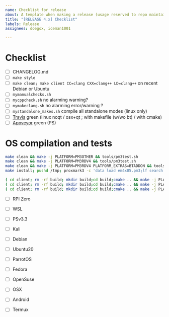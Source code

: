 ```yaml
---
name: Checklist for release
about: A template when making a release (usage reserved to repo maintainers)
title: "[RELEASE 4.x] Checklist"
labels: Release
assignees: doegox, iceman1001

---
```


# Checklist

- [ ] CHANGELOG.md
- [ ] `make style`
- [ ] `make clean; make client CC=clang CXX=clang++ LD=clang++` on recent Debian or Ubuntu
- [ ] `mymanualchecks.sh`
- [ ] `mycppcheck.sh` no alarming warning?
- [ ] `mymakeclang.sh` no alarming error/warning ?
- [ ] `mystandalone_makes.sh` compile all standalone modes (linux only)
- [ ] [Travis](https://travis-ci.org/github/RfidResearchGroup/proxmark3/builds) green (linux noqt / osx+qt ; with makefile (w/wo bt) / with cmake)
- [ ] [Appveyor](https://ci.appveyor.com/project/RfidResearchGroup/proxmark3/history) green (PS)

# OS compilation and tests

```bash
make clean && make -j PLATFORM=PM3OTHER && tools/pm3test.sh
make clean && make -j PLATFORM=PM3RDV4 && tools/pm3test.sh
make clean && make -j PLATFORM=PM3RDV4 PLATFORM_EXTRAS=BTADDON && tools/pm3test.sh
make install; pushd /tmp; proxmark3 -c 'data load em4x05.pm3;lf search 1'; popd; make uninstall

( cd client; rm -rf build; mkdir build;cd build;cmake .. && make -j PLATFORM=PM3OTHER && PM3BIN=./proxmark3 ../../tools/pm3test.sh client )
( cd client; rm -rf build; mkdir build;cd build;cmake .. && make -j PLATFORM=PM3RDV4  && PM3BIN=./proxmark3 ../../tools/pm3test.sh client )
( cd client; rm -rf build; mkdir build;cd build;cmake .. && make -j PLATFORM=PM3RDV4 PLATFORM_EXTRAS=BTADDON && PM3BIN=./proxmark3 ../../tools/pm3test.sh client )
```

- [ ] RPI Zero
- [ ] WSL
- [ ] PSv3.3
- [ ] Kali
- [ ] Debian
- [ ] Ubuntu20
- [ ] ParrotOS
- [ ] Fedora
- [ ] OpenSuse
- [ ] OSX
- [ ] Android
- [ ] Termux

